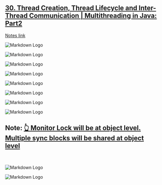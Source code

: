 ## [30. Thread Creation, Thread Lifecycle and Inter-Thread Communication | Multithreading in Java: Part2](https://www.youtube.com/watch?v=AYiE7_loIsE&ab_channel=Concept%26%26Coding-byShrayansh)

[Notes link]()

![Markdown Logo](Notes_images/2.1.png)

![Markdown Logo](Notes_images/2.2.png)

![Markdown Logo](Notes_images/2.3.png)

![Markdown Logo](Notes_images/2.4.png)

![Markdown Logo](Notes_images/2.5.png)

![Markdown Logo](Notes_images/2.6.png)

![Markdown Logo](Notes_images/2.7.png)

![Markdown Logo](Notes_images/2.8.png)

## Note: [👆 Monitor Lock will be at object level. Multiple sync blocks will be shared at object level]()
<br>

![Markdown Logo](Notes_images/2.9.png)

![Markdown Logo](Notes_images/2.10.png)


